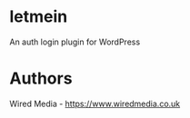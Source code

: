 letmein
=======

An auth login plugin for WordPress

# Authors
Wired Media - https://www.wiredmedia.co.uk
